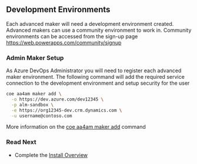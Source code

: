 ## Development Environments

Each advanced maker will need a development environment created. Advanced makers can use a community environment to work in. Community environments can be accessed from the sign-up page https://web.powerapps.com/community/signup

### Admin Maker Setup

As Azure DevOps Administrator you will need to register each advanced maker environment. The following command will add the required service connection to the development environment and setup security for the user

```bash
coe aa4am maker add \
  -o https://dev.azure.com/dev12345 \
  -p alm-sandbox \
  -e https://org12345-dev.crm.dynamics.com \
  -u username@contoso.com
```

More information on the [coe aa4am maker add](../help/aa4am/maker/add.md) command

### Read Next

- Complete the [Install Overview](./readme.md#install-overview)
